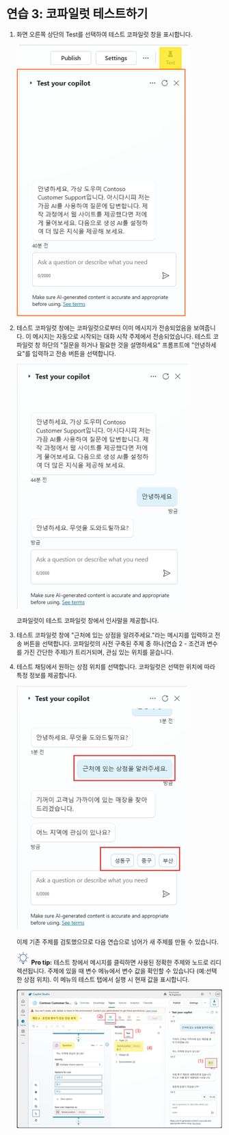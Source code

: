 # 연습 3: 코파일럿 테스트하기

1. 화면 오른쪽 상단의 Test를 선택하여 테스트 코파일럿 창을 표시합니다.

   <img src="./images/image15.png" width="400">

2.  테스트 코파일럿 창에는 코파일럿으로부터 이미 메시지가 전송되었음을
   보여줍니다. 이 메시지는 자동으로 시작되는 대화 시작 주제에서
   전송되었습니다. 테스트 코파일럿 창 하단의 \"질문을 하거나 필요한 것을
   설명하세요\" 프롬프트에 \"안녕하세요\"를 입력하고 전송 버튼을 선택합니다.

    <img src="./images/image16.png" width="400">

    코파일럿이 테스트 코파일럿 창에서 인사말을 제공합니다.

3.  테스트 코파일럿 창에 \"근처에 있는 상점을 알려주세요.\"라는 메시지를 입력하고 전송 버튼을 선택합니다. 코파일럿의 사전 구축된 주제 중 하나(연습 2 - 조건과 변수를 가진 간단한 주제)가 트리거되며, 관심 있는 위치를 묻습니다.

4.  테스트 채팅에서 원하는 상점 위치를 선택합니다. 코파일럿은 선택한 위치에 따라 특정 정보를 제공합니다.

     <img src="./images/image17.png" width="400">

     이제 기존 주제를 검토했으므로 다음 연습으로 넘어가 새 주제를 만들 수 있습니다.
    
     <img src="./images/image4.svg" width="30"> **Pro tip:** 테스트 창에서 메시지를 클릭하면 사용된 정확한 주제와 노드로 리디렉션됩니다.
     주제에 있을 때 변수 메뉴에서 변수 값을 확인할 수 있습니다 (예:선택한 상점 위치). 이 메뉴의 테스트 탭에서 실행 시 현재 값을   표시합니다.   

     <img src="./images/image18.png" width="800">
